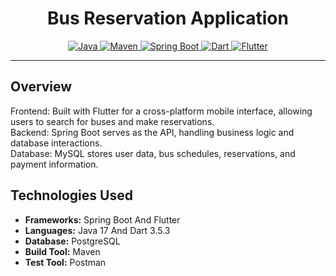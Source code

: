 <h1 align="center">Bus Reservation Application </h1>
<p align="center">
  <a href="Java url">
    <img alt="Java" src="https://img.shields.io/badge/Java-17-darkblue.svg" />
  </a>
  <a href="Maven url">
    <img alt="Maven" src="https://img.shields.io/badge/Maven-4.0-brightgreen.svg" />
  </a>
  <a href="Spring Boot url">
    <img alt="Spring Boot" src="https://img.shields.io/badge/Spring Boot-3.2.2-brightgreen.svg" />
  </a>
  <a href="Dart url">
    <img alt="Dart" src="https://img.shields.io/badge/Dart-3.5.3-darkblue.svg" />
  </a>
  <a href="Flutter url">
    <img alt="Flutter" src="https://img.shields.io/badge/Flutter-3.24.3-brightgreen.svg" />
  </a>
</p>

---

<p align="left">

## Overview
Frontend: Built with Flutter for a cross-platform mobile interface, allowing users to search for buses and make reservations.<br>
Backend: Spring Boot serves as the API, handling business logic and database interactions.<br>
Database: MySQL stores user data, bus schedules, reservations, and payment information.

## Technologies Used

- **Frameworks:** Spring Boot And Flutter
- **Languages:** Java 17 And Dart 3.5.3
- **Database:** PostgreSQL
- **Build Tool:** Maven
- **Test Tool:** Postman
